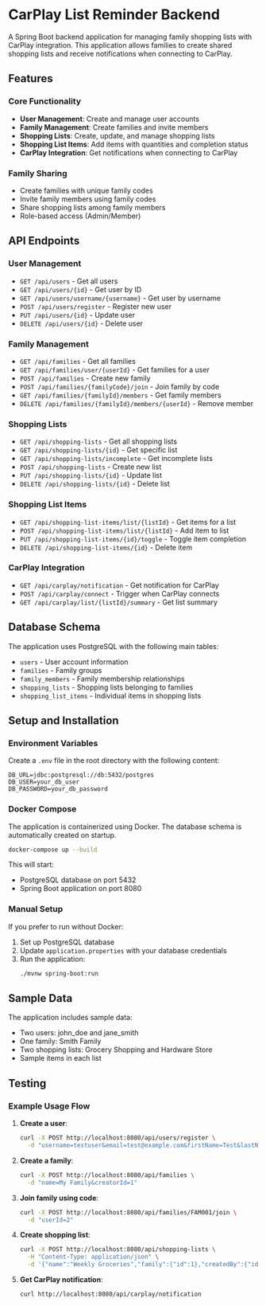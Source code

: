 # CarPlay List Reminder Backend

A Spring Boot backend application for managing family shopping lists with CarPlay integration. This application allows families to create shared shopping lists and receive notifications when connecting to CarPlay.

## Features

### Core Functionality
- **User Management**: Create and manage user accounts
- **Family Management**: Create families and invite members
- **Shopping Lists**: Create, update, and manage shopping lists
- **Shopping List Items**: Add items with quantities and completion status
- **CarPlay Integration**: Get notifications when connecting to CarPlay

### Family Sharing
- Create families with unique family codes
- Invite family members using family codes
- Share shopping lists among family members
- Role-based access (Admin/Member)

## API Endpoints

### User Management
- `GET /api/users` - Get all users
- `GET /api/users/{id}` - Get user by ID
- `GET /api/users/username/{username}` - Get user by username
- `POST /api/users/register` - Register new user
- `PUT /api/users/{id}` - Update user
- `DELETE /api/users/{id}` - Delete user

### Family Management
- `GET /api/families` - Get all families
- `GET /api/families/user/{userId}` - Get families for a user
- `POST /api/families` - Create new family
- `POST /api/families/{familyCode}/join` - Join family by code
- `GET /api/families/{familyId}/members` - Get family members
- `DELETE /api/families/{familyId}/members/{userId}` - Remove member

### Shopping Lists
- `GET /api/shopping-lists` - Get all shopping lists
- `GET /api/shopping-lists/{id}` - Get specific list
- `GET /api/shopping-lists/incomplete` - Get incomplete lists
- `POST /api/shopping-lists` - Create new list
- `PUT /api/shopping-lists/{id}` - Update list
- `DELETE /api/shopping-lists/{id}` - Delete list

### Shopping List Items
- `GET /api/shopping-list-items/list/{listId}` - Get items for a list
- `POST /api/shopping-list-items/list/{listId}` - Add item to list
- `PUT /api/shopping-list-items/{id}/toggle` - Toggle item completion
- `DELETE /api/shopping-list-items/{id}` - Delete item

### CarPlay Integration
- `GET /api/carplay/notification` - Get notification for CarPlay
- `POST /api/carplay/connect` - Trigger when CarPlay connects
- `GET /api/carplay/list/{listId}/summary` - Get list summary

## Database Schema

The application uses PostgreSQL with the following main tables:
- `users` - User account information
- `families` - Family groups
- `family_members` - Family membership relationships
- `shopping_lists` - Shopping lists belonging to families
- `shopping_list_items` - Individual items in shopping lists

## Setup and Installation

### Environment Variables

Create a `.env` file in the root directory with the following content:

```
DB_URL=jdbc:postgresql://db:5432/postgres
DB_USER=your_db_user
DB_PASSWORD=your_db_password
```

### Docker Compose

The application is containerized using Docker. The database schema is automatically created on startup.

```sh
docker-compose up --build
```

This will start:
- PostgreSQL database on port 5432
- Spring Boot application on port 8080

### Manual Setup

If you prefer to run without Docker:

1. Set up PostgreSQL database
2. Update `application.properties` with your database credentials
3. Run the application:
   ```sh
   ./mvnw spring-boot:run
   ```

## Sample Data

The application includes sample data:
- Two users: john_doe and jane_smith
- One family: Smith Family
- Two shopping lists: Grocery Shopping and Hardware Store
- Sample items in each list

## Testing

### Example Usage Flow

1. **Create a user**:
   ```bash
   curl -X POST http://localhost:8080/api/users/register \
     -d "username=testuser&email=test@example.com&firstName=Test&lastName=User"
   ```

2. **Create a family**:
   ```bash
   curl -X POST http://localhost:8080/api/families \
     -d "name=My Family&creatorId=1"
   ```

3. **Join family using code**:
   ```bash
   curl -X POST http://localhost:8080/api/families/FAM001/join \
     -d "userId=2"
   ```

4. **Create shopping list**:
   ```bash
   curl -X POST http://localhost:8080/api/shopping-lists \
     -H "Content-Type: application/json" \
     -d '{"name":"Weekly Groceries","family":{"id":1},"createdBy":{"id":1}}'
   ```

5. **Get CarPlay notification**:
   ```bash
   curl http://localhost:8080/api/carplay/notification
   ```
